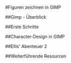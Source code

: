 #Figuren zeichnen in GIMP

##Gimp - Überblick


##Erste Schritte


##Character-Design in GIMP


##Ellis' Abenteuer 2


##Weiterführende Resourcen